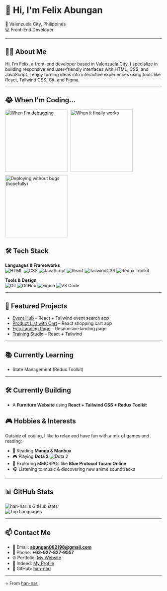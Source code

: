 # 👋 Hi, I'm Felix Abungan

📍 Valenzuela City, Philippines  
💻 Front-End Developer 

---

## 🧑‍💻 About Me
Hi, I’m Felix, a front-end developer based in Valenzuela City. I specialize in building responsive and user-friendly interfaces with HTML, CSS, and JavaScript. I enjoy turning ideas into interactive experiences using tools like React, Tailwind CSS, Git, and Figma.

--- 

## 😂 When I'm Coding...

<div style="display: flex; gap: 10px; flex-wrap: wrap;">
  <img src="https://media.giphy.com/media/LmNwrBhejkK9EFP504/giphy.gif" width="200" title="When I'm debugging"/>
  <img src="https://media.giphy.com/media/du3J3cXyzhj75IOgvA/giphy.gif" width="200" title="When it finally works"/>
  <img src="https://media.giphy.com/media/13HgwGsXF0aiGY/giphy.gif" width="200" title="Deploying without bugs (hopefully)"/>
</div>


## 🛠 Tech Stack

**Languages & Frameworks**  
![HTML](https://img.shields.io/badge/HTML5-E34F26?style=for-the-badge&logo=html5&logoColor=white)
![CSS](https://img.shields.io/badge/CSS3-1572B6?style=for-the-badge&logo=css3&logoColor=white)
![JavaScript](https://img.shields.io/badge/JavaScript-323330?style=for-the-badge&logo=javascript&logoColor=F7DF1E)
![React](https://img.shields.io/badge/React-20232A?style=for-the-badge&logo=react&logoColor=61DAFB)
![TailwindCSS](https://img.shields.io/badge/Tailwind_CSS-38B2AC?style=for-the-badge&logo=tailwind-css&logoColor=white)
![Redux Toolkit](https://img.shields.io/badge/Redux%20Toolkit-764ABC?style=for-the-badge&logo=redux&logoColor=white)

**Tools & Design**  
![Git](https://img.shields.io/badge/Git-F05032?style=for-the-badge&logo=git&logoColor=white)
![GitHub](https://img.shields.io/badge/GitHub-181717?style=for-the-badge&logo=github&logoColor=white)
![Figma](https://img.shields.io/badge/Figma-F24E1E?style=for-the-badge&logo=figma&logoColor=white)
![VS Code](https://img.shields.io/badge/VS%20Code-0078d7?style=for-the-badge&logo=visual-studio-code&logoColor=white)

---

## 🚀 Featured Projects
- [Event Hub](https://han-nari.github.io/event-hub/) – React + Tailwind event search app  
- [Product List with Cart](https://han-nari.github.io/front-end-challenge03/#/) – React shopping cart app  
- [Fylo Landing Page](https://han-nari.github.io/front-end-challenge02/) – Responsive landing page  
- [Training Studio](https://han-nari.github.io/gymTraining/) – React + Tailwind  

---

## 📚 Currently Learning
- State Management (Redux Toolkit)  

---

## 🛠 Currently Building
- A **Furniture Website** using **React + Tailwind CSS + Redux Toolkit**  


## 🎮 Hobbies & Interests
Outside of coding, I like to relax and have fun with a mix of games and reading:

- 📖 Reading **Manga & Manhua**  
- 🎮 Playing **Dota 2** ![Dota 2](https://img.shields.io/badge/Dota%202-cc0000?style=for-the-badge&logo=dota2&logoColor=white)  
- 🌌 Exploring MMORPGs like **Blue Protocol Toram Online**  
- 🎧 Listening to music & discovering new anime soundtracks  

---

## 📊 GitHub Stats
![han-nari's GitHub stats](https://github-readme-stats.vercel.app/api?username=han-nari&show_icons=true&theme=radical)  
![Top Languages](https://github-readme-stats.vercel.app/api/top-langs/?username=han-nari&layout=compact&theme=radical)

---

## 📫 Contact Me
- 📧 Email: **abungan082198@gmail.com**  
- 📱 Phone: **+63-927-827-9557**  
- 🌐 Portfolio: [My Website](https://han-nari.github.io/updated-portfolio/)  
- 💼 Indeed: [My Profile](https://profile.indeed.com/?hl=en_PH&co=PH&from=gnav-homepage)  
- 🐙 GitHub: [han-nari](https://github.com/han-nari)  

---

⭐️ From [han-nari](https://github.com/han-nari)
